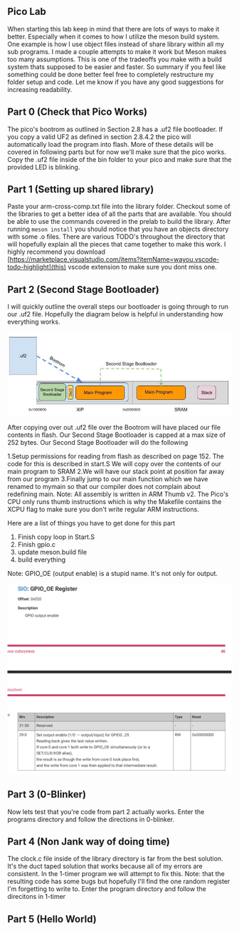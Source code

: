 ## Pico Lab
When starting this lab keep in mind that there are lots of ways to make it better. Especially when it comes to how I utilize the meson build system. One example is how I use object files instead of share library within all my sub programs. I made a couple attempts to make it work but Meson makes too many assumptions. This is one of the tradeoffs you make with a build system thats supposed to be easier and faster. So summary if you feel like something could be done better feel free to completely restructure my folder setup and code. Let me know if you have any good suggestions for increasing readability.

## Part 0 (Check that Pico Works)
The pico's bootrom as outlined in Section 2.8 has a .uf2 file bootloader. If you copy a valid UF2 as defined in section 2.8.4.2 the pico will automatically load the program into flash. More of these details will be covered in following parts but for now we'll make sure that the pico works. Copy the .uf2 file inside of the bin folder to your pico and make sure that the provided LED is blinking.  

## Part 1 (Setting up shared library)
Paste your arm-cross-comp.txt file into the library folder. Checkout some of the libraries to get a better idea of all the parts that are available. You should be able to use the commands covered in the prelab to build the library. After running `meson install` you should notice that you have an objects directory with some .o files. There are various TODO's throughout the directory that will hopefully explain all the pieces that came together to make this work. I highly recommend you download [https://marketplace.visualstudio.com/items?itemName=wayou.vscode-todo-highlight](this) vscode extension to make sure you dont miss one.

## Part 2 (Second Stage Bootloader)
I will quickly outline the overall steps our bootloader is going through to run our .uf2 file. Hopefully the diagram below is helpful in understanding how everything works. 

![Second Stage Bootloader](docs/images/bootloader.jpg)

After copying over out .uf2 file over the Bootrom will have placed our file contents in flash. Our Second Stage Bootloader is capped at a max size of 252 bytes. Our Second Stage Bootloader will do the following

1.Setup permissions for reading from flash as described on page 152. The code for this is described in start.S
We will copy over the contents of our main program to SRAM
2.We will have our stack point at position far away from our program
3.Finally jump to our main function which we have renamed to mymain so that our compiler does not complain about redefining main.
Note: All assembly is written in ARM Thumb v2. The Pico's CPU only runs thumb instructions which is why the Makefile contains the XCPU flag to make sure you don't write regular ARM instructions.

Here are a list of things you have to get done for this part

1. Finish copy loop in Start.S
2. Finish gpio.c
3. update meson.build file
4. build everything

Note: GPIO_OE (output enable) is a stupid name. It's not only for output.

![GPIO_OE](docs/images/gpio_oe.png)

## Part 3 (0-Blinker)
Now lets test that you're code from part 2 actually works. Enter the programs directory and follow the directions in 0-blinker.

## Part 4 (Non Jank way of doing time)
The clock.c file inside of the library directory is far from the best solution. It's the duct taped solution that works because all of my errors are consistent. In the 1-timer program we will attempt to fix this. Note: that the resulting code has some bugs but hopefully I'll find the one random register I'm forgetting to write to. Enter the program directory and follow the direcitons in 1-timer

## Part 5 (Hello World)
